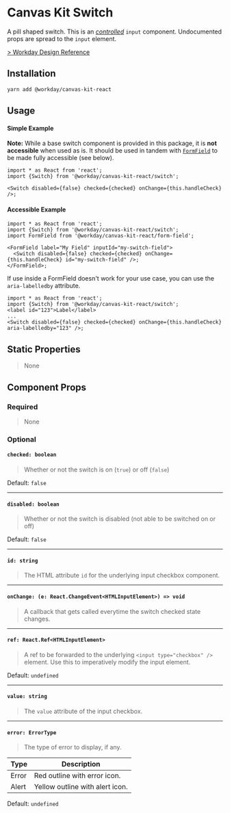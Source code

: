 # Canvas Kit Switch

A pill shaped switch. This is an
[_controlled_](https://reactjs.org/docs/forms.html#controlled-components) `input` component.
Undocumented props are spread to the `input` element.

[> Workday Design Reference](https://design.workday.com/components/inputs/switch)

## Installation

```sh
yarn add @workday/canvas-kit-react
```

## Usage

#### Simple Example

**Note:** While a base switch component is provided in this package, it is **not accessible** when
used as is. It should be used in tandem with [`FormField`](../../form-field/react) to be made fully
accessible (see below).

```tsx
import * as React from 'react';
import {Switch} from '@workday/canvas-kit-react/switch';

<Switch disabled={false} checked={checked} onChange={this.handleCheck} />;
```

#### Accessible Example

```tsx
import * as React from 'react';
import {Switch} from '@workday/canvas-kit-react/switch';
import FormField from '@workday/canvas-kit-react/form-field';

<FormField label="My Field" inputId="my-switch-field">
  <Switch disabled={false} checked={checked} onChange={this.handleCheck} id="my-switch-field" />;
</FormField>;
```

If use inside a FormField doesn't work for your use case, you can use the `aria-labelledby`
attribute.

```tsx
import * as React from 'react';
import {Switch} from '@workday/canvas-kit-react/switch';
<label id="123">Label</label>
...
<Switch disabled={false} checked={checked} onChange={this.handleCheck} aria-labelledby="123" />;
```

## Static Properties

> None

## Component Props

### Required

> None

### Optional

#### `checked: boolean`

> Whether or not the switch is on (`true`) or off (`false`)

Default: `false`

---

#### `disabled: boolean`

> Whether or not the switch is disabled (not able to be switched on or off)

Default: `false`

---

#### `id: string`

> The HTML attribute `id` for the underlying input checkbox component.

---

#### `onChange: (e: React.ChangeEvent<HTMLInputElement>) => void`

> A callback that gets called everytime the switch checked state changes.

---

#### `ref: React.Ref<HTMLInputElement>`

> A ref to be forwarded to the underlying `<input type="checkbox" />` element. Use this to
> imperatively modify the input element.

Default: `undefined`

---

#### `value: string`

> The `value` attribute of the input checkbox.

---

#### `error: ErrorType`

> The type of error to display, if any.

| Type  | Description                     |
| ----- | ------------------------------- |
| Error | Red outline with error icon.    |
| Alert | Yellow outline with alert icon. |

Default: `undefined`
